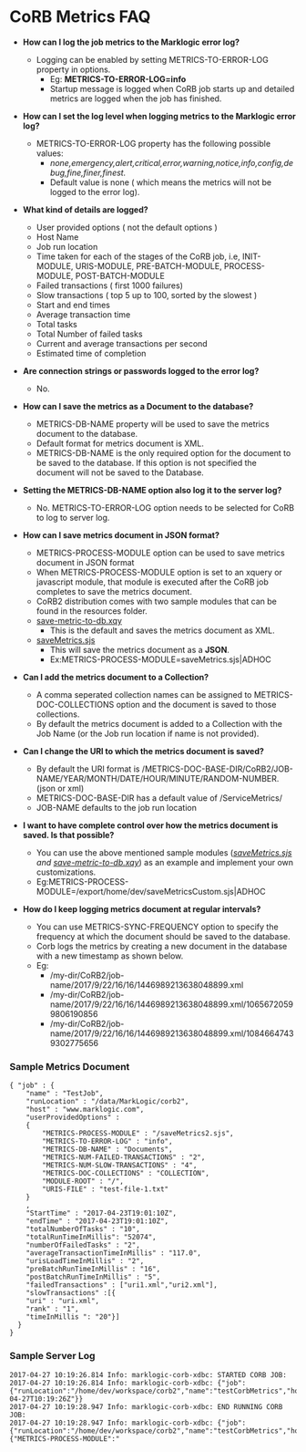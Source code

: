 # CoRB Metrics FAQ

* **How can I log the job metrics to the Marklogic error log?**
    * Logging can be enabled by setting METRICS-TO-ERROR-LOG property in options.
        + Eg: **METRICS-TO-ERROR-LOG=info**
        + Startup message is logged when CoRB job starts up and detailed metrics are logged when the job has finished.
* **How can I set the log level when logging metrics to the Marklogic error log?**
    * METRICS-TO-ERROR-LOG property has the following possible values:
      +  *none,emergency,alert,critical,error,warning,notice,info,config,debug,fine,finer,finest.*
      + Default value is none ( which means the metrics will not be logged to the error log).
* **What kind of details are logged?**
    * User provided options ( not the default options )
    * Host Name
    * Job run location 
    * Time taken for each of the stages of the CoRB job, i.e, INIT-MODULE, URIS-MODULE, PRE-BATCH-MODULE, PROCESS-MODULE, POST-BATCH-MODULE
    * Failed transactions ( first 1000 failures)
    * Slow transactions ( top 5 up to 100, sorted by the slowest )
    * Start and end times
    * Average transaction time
    * Total tasks 
    * Total Number of failed tasks
    * Current and average transactions per second
    * Estimated time of completion
 * **Are connection strings or passwords logged to the error log?**
    * No. 
* **How can I save the metrics as a Document to the database?**
    * METRICS-DB-NAME property will be used to save the metrics document to the database.
    * Default format for metrics document is XML.
    * METRICS-DB-NAME is the only required option for the document to be saved to the database. If this option is not specified the document will not be saved to the Database.
* **Setting the METRICS-DB-NAME option also log it to the server log?**
    * No. METRICS-TO-ERROR-LOG option needs to be selected for CoRB to log to server log.
* **How can I save metrics document in JSON format?**
   * METRICS-PROCESS-MODULE option can be used to save metrics document in JSON format
   * When METRICS-PROCESS-MODULE option is set to an xquery or javascript module, that module is executed after the CoRB job completes to save the metrics document.
   * CoRB2 distribution comes with two sample modules that can be found in the resources folder.
    + [save-metric-to-db.xqy](corb2/src/main/resources/save-metric-to-db.xqy)
        + This is the default and saves the metrics document as XML.
    + [saveMetrics.sjs](corb2/src/main/resources/saveMetrics.sjs)
        + This will save the metrics document as a **JSON**.
        + Ex:METRICS-PROCESS-MODULE=saveMetrics.sjs|ADHOC
* **Can I add the metrics document to a Collection?**
    + A comma seperated collection names can be assigned to METRICS-DOC-COLLECTIONS option and the document is saved to those collections.
    + By default the metrics document is added to a Collection with the Job Name (or the Job run location if name is not provided).
    
* **Can I change the URI to which the metrics document is saved?**
    * By default the URI format is /METRICS-DOC-BASE-DIR/CoRB2/JOB-NAME/YEAR/MONTH/DATE/HOUR/MINUTE/RANDOM-NUMBER.(json or xml)
    * METRICS-DOC-BASE-DIR has a default value of /ServiceMetrics/
    * JOB-NAME defaults to the job run location
     
* **I want to have complete control over how the metrics document is saved. Is that possible?**
    * You can use the above mentioned sample modules (*[saveMetrics.sjs](corb2/src/main/resources/saveMetrics.sjs) and [save-metric-to-db.xqy](corb2/src/main/resources/save-metric-to-db.xqy)*) as an example and implement your own customizations.
    + Eg:METRICS-PROCESS-MODULE=/export/home/dev/saveMetricsCustom.sjs|ADHOC
* **How do I keep logging metrics document at regular intervals?**
    * You can use METRICS-SYNC-FREQUENCY option to specify the frequency at which the document should be saved to the database.
    * Corb logs the metrics by creating a new document in the database with a new timestamp as shown below.
    * Eg: 
         + /my-dir/CoRB2/job-name/2017/9/22/16/16/1446989213638048899.xml
         + /my-dir/CoRB2/job-name/2017/9/22/16/16/1446989213638048899.xml/10656720599806190856
         + /my-dir/CoRB2/job-name/2017/9/22/16/16/1446989213638048899.xml/10846647439302775656
    
### Sample Metrics Document
```
{ "job" : {
    "name" : "TestJob",
    "runLocation" : "/data/MarkLogic/corb2",
    "host" : "www.marklogic.com",
    "userProvidedOptions" :
    {
        "METRICS-PROCESS-MODULE" : "/saveMetrics2.sjs",
        "METRICS-TO-ERROR-LOG" : "info",
        "METRICS-DB-NAME" : "Documents",
        "METRICS-NUM-FAILED-TRANSACTIONS" : "2",
        "METRICS-NUM-SLOW-TRANSACTIONS" : "4",
        "METRICS-DOC-COLLECTIONS" : "COLLECTION",
        "MODULE-ROOT" : "/",
        "URIS-FILE" : "test-file-1.txt"
    }
    ,
    "StartTime" : "2017-04-23T19:01:10Z",
    "endTime" : "2017-04-23T19:01:10Z",
    "totalNumberOfTasks" : "10",
    "totalRunTimeInMillis": "52074",
    "numberOfFailedTasks" : "2",
    "averageTransactionTimeInMillis" : "117.0",
    "urisLoadTimeInMillis" : "2",
    "preBatchRunTimeInMillis" : "16",
    "postBatchRunTimeInMillis" : "5",
    "failedTransactions" : ["uri1.xml","uri2.xml"],
    "slowTransactions" :[{
    "uri" : "uri.xml",
    "rank" : "1",
    "timeInMillis ": "20"}]
  }
}
```

### Sample Server Log

```
2017-04-27 10:19:26.814 Info: marklogic-corb-xdbc: STARTED CORB JOB:
2017-04-27 10:19:26.814 Info: marklogic-corb-xdbc: {"job":{"runLocation":"/home/dev/workspace/corb2","name":"testCorbMetrics","host":"localhost","StartTime":"2017-04-27T10:19:26Z"}}
2017-04-27 10:19:28.947 Info: marklogic-corb-xdbc: END RUNNING CORB JOB:
2017-04-27 10:19:28.947 Info: marklogic-corb-xdbc: {"job":{"runLocation":"/home/dev/workspace/corb2","name":"testCorbMetrics","host":"localhost","userProvidedOptions":{"METRICS-PROCESS-MODULE":"
```
